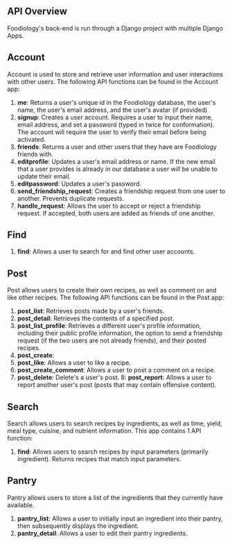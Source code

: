 ## API Overview
Foodiology's back-end is run through a Django project with multiple Django Apps.

## Account

Account is used to store and retrieve user information and user interactions with other users. The following API functions can be found in the Account app:

1. **me**: Returns a user's unique id in the Foodiology database, the user's name, the user's email address, and the user's avatar (if provided)
2. **signup**: Creates a user account. Requires a user to input their name, email address, and set a password (typed in twice for conformation). The account will require the user to verify their email before being activated.
3. **friends**: Returns a user and other users that they have are Foodiology friends with.
4. **editprofile**: Updates a user's email address or name. If the new email that a user provides is already in our database a user will be unable to update their email.
5. **editpassword**: Updates a user's password.
6. **send_friendship_request**: Creates a friendship request from one user to another. Prevents duplicate requests.
7. **handle_request**: Allows the user to accept or reject a friendship request. If accepted, both users are added as friends of one another.

## Find
1. **find**: Allows a user to search for and find other user accounts.

## Post

Post allows users to create their own recipes, as well as comment on and like other recipes. The following API functions can be found in the Post app:

1. **post_list**: Retrieves posts made by a user's friends.
2. **post_detail**: Retrieves the contents of a specified post.
3. **post_list_profile**: Retrieves a different user's profile information, including their public profile information, the option to send a friendship request (if the two users are not already friends), and their posted recipes.
4. **post_create**: 
5. **post_like**: Allows a user to like a recipe.
6. **post_create_comment**: Allows a user to post a comment on a recipe.
7. **post_delete**: Delete's a user's post.
8: **post_report**: Allows a user to report another user's post (posts that may contain offensive content).

## Search

Search allows users to search recipes by ingredients, as well as time, yield, meal type, cuisine, and nutrient information. This app contains 1 API function:

1. **find**: Allows users to search recipes by input parameters (primarily ingredient). Returns recipes that match input parameters.

## Pantry

Pantry allows users to store a list of the ingredients that they currently have available.

1. **pantry_list**: Allows a user to initially input an ingredient into their pantry, then subsequently displays the ingredient.
2. **pantry_detail**: Allows a user to edit their pantry ingredients.
